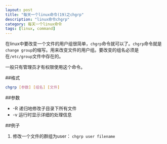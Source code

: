 ```yaml
---
layout: post
title: "每天一个linux命令(19)之chgrp"
description: "linux命令chgrp"
category: 每天一个linux命令
tags: [linux, command]
---
```


在linux中要改变一个文件的用户组很简单，`chgrp`命令就可以了。`chgrp`命令就是`change group`的缩写。用来改变文件的用户组。要改变的组名必须是在`/etc/group`文件中存在的。

一般只有管理员才有权限使用这个命令。

##格式

```sh
chgrp [参数] [组名] [文件]
```

##参数

* -R 递归地修改子目录下所有文件
* -v 运行时显示详细的处理信息

##例子

1. 修改一个文件的群组为user： `chgrp user filename`
